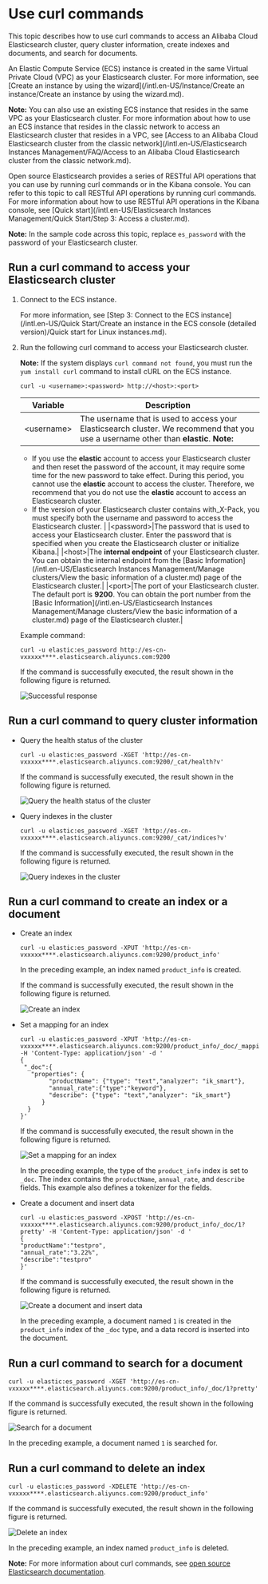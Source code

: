# Use curl commands

This topic describes how to use curl commands to access an Alibaba Cloud Elasticsearch cluster, query cluster information, create indexes and documents, and search for documents.

An Elastic Compute Service \(ECS\) instance is created in the same Virtual Private Cloud \(VPC\) as your Elasticsearch cluster. For more information, see [Create an instance by using the wizard](/intl.en-US/Instance/Create an instance/Create an instance by using the wizard.md).

**Note:** You can also use an existing ECS instance that resides in the same VPC as your Elasticsearch cluster. For more information about how to use an ECS instance that resides in the classic network to access an Elasticsearch cluster that resides in a VPC, see [Access to an Alibaba Cloud Elasticsearch cluster from the classic network](/intl.en-US/Elasticsearch Instances Management/FAQ/Access to an Alibaba Cloud Elasticsearch cluster from the classic network.md).

Open source Elasticsearch provides a series of RESTful API operations that you can use by running curl commands or in the Kibana console. You can refer to this topic to call RESTful API operations by running curl commands. For more information about how to use RESTful API operations in the Kibana console, see [Quick start](/intl.en-US/Elasticsearch Instances Management/Quick Start/Step 3: Access a cluster.md).

**Note:** In the sample code across this topic, replace `es_password` with the password of your Elasticsearch cluster.

## Run a curl command to access your Elasticsearch cluster

1.  Connect to the ECS instance.

    For more information, see [Step 3: Connect to the ECS instance](/intl.en-US/Quick Start/Create an instance in the ECS console (detailed version)/Quick start for Linux instances.md).

2.  Run the following curl command to access your Elasticsearch cluster.

    **Note:** If the system displays `curl command not found`, you must run the `yum install curl` command to install cURL on the ECS instance.

    ```
    curl -u <username>:<password> http://<host>:<port>
    ```

    |Variable|Description|
    |--------|-----------|
    |<username\>|The username that is used to access your Elasticsearch cluster. We recommend that you use a username other than **elastic**. **Note:**

    -   If you use the **elastic** account to access your Elasticsearch cluster and then reset the password of the account, it may require some time for the new password to take effect. During this period, you cannot use the **elastic** account to access the cluster. Therefore, we recommend that you do not use the **elastic** account to access an Elasticsearch cluster.
    -   If the version of your Elasticsearch cluster contains with\_X-Pack, you must specify both the username and password to access the Elasticsearch cluster. |
    |<password\>|The password that is used to access your Elasticsearch cluster. Enter the password that is specified when you create the Elasticsearch cluster or initialize Kibana.|
    |<host\>|The **internal endpoint** of your Elasticsearch cluster. You can obtain the internal endpoint from the [Basic Information](/intl.en-US/Elasticsearch Instances Management/Manage clusters/View the basic information of a cluster.md) page of the Elasticsearch cluster.|
    |<port\>|The port of your Elasticsearch cluster. The default port is **9200**. You can obtain the port number from the [Basic Information](/intl.en-US/Elasticsearch Instances Management/Manage clusters/View the basic information of a cluster.md) page of the Elasticsearch cluster.|

    Example command:

    ```
    curl -u elastic:es_password http://es-cn-vxxxxx****.elasticsearch.aliyuncs.com:9200
    ```

    If the command is successfully executed, the result shown in the following figure is returned.

    ![Successful response](https://static-aliyun-doc.oss-accelerate.aliyuncs.com/assets/img/en-US/1224649951/p58858.png)


## Run a curl command to query cluster information

-   Query the health status of the cluster

    ```
    curl -u elastic:es_password -XGET 'http://es-cn-vxxxxx****.elasticsearch.aliyuncs.com:9200/_cat/health?v'
    ```

    If the command is successfully executed, the result shown in the following figure is returned.

    ![Query the health status of the cluster](https://static-aliyun-doc.oss-accelerate.aliyuncs.com/assets/img/en-US/2224649951/p88445.png)

-   Query indexes in the cluster

    ```
    curl -u elastic:es_password -XGET 'http://es-cn-vxxxxx****.elasticsearch.aliyuncs.com:9200/_cat/indices?v'
    ```

    If the command is successfully executed, the result shown in the following figure is returned.

    ![Query indexes in the cluster](https://static-aliyun-doc.oss-accelerate.aliyuncs.com/assets/img/en-US/2224649951/p88448.png)


## Run a curl command to create an index or a document

-   Create an index

    ```
    curl -u elastic:es_password -XPUT 'http://es-cn-vxxxxx****.elasticsearch.aliyuncs.com:9200/product_info'
    ```

    In the preceding example, an index named `product_info` is created.

    If the command is successfully executed, the result shown in the following figure is returned.

    ![Create an index](https://static-aliyun-doc.oss-accelerate.aliyuncs.com/assets/img/en-US/2224649951/p88449.png)

-   Set a mapping for an index

    ```
    curl -u elastic:es_password -XPUT 'http://es-cn-vxxxxx****.elasticsearch.aliyuncs.com:9200/product_info/_doc/_mapping' -H 'Content-Type: application/json' -d '
    {
     "_doc":{
       "properties": {
            "productName": {"type": "text","analyzer": "ik_smart"},
            "annual_rate":{"type":"keyword"},
            "describe": {"type": "text","analyzer": "ik_smart"}
          }
      }
    }'
    ```

    If the command is successfully executed, the result shown in the following figure is returned.

    ![Set a mapping for an index](https://static-aliyun-doc.oss-accelerate.aliyuncs.com/assets/img/en-US/2224649951/p88464.png)

    In the preceding example, the type of the `product_info` index is set to `_doc`. The index contains the `productName`, `annual_rate`, and `describe` fields. This example also defines a tokenizer for the fields.

-   Create a document and insert data

    ```
    curl -u elastic:es_password -XPOST 'http://es-cn-vxxxxx****.elasticsearch.aliyuncs.com:9200/product_info/_doc/1?pretty' -H 'Content-Type: application/json' -d '
    {
    "productName":"testpro",
    "annual_rate":"3.22%",
    "describe":"testpro"
    }'
    ```

    If the command is successfully executed, the result shown in the following figure is returned.

    ![Create a document and insert data](https://static-aliyun-doc.oss-accelerate.aliyuncs.com/assets/img/en-US/2224649951/p88456.png)

    In the preceding example, a document named `1` is created in the `product_info` index of the `_doc` type, and a data record is inserted into the document.


## Run a curl command to search for a document

```
curl -u elastic:es_password -XGET 'http://es-cn-vxxxxx****.elasticsearch.aliyuncs.com:9200/product_info/_doc/1?pretty'
```

If the command is successfully executed, the result shown in the following figure is returned.

![Search for a document](https://static-aliyun-doc.oss-accelerate.aliyuncs.com/assets/img/en-US/2224649951/p88461.png)

In the preceding example, a document named `1` is searched for.

## Run a curl command to delete an index

```
curl -u elastic:es_password -XDELETE 'http://es-cn-vxxxxx****.elasticsearch.aliyuncs.com:9200/product_info'
```

If the command is successfully executed, the result shown in the following figure is returned.

![Delete an index](https://static-aliyun-doc.oss-accelerate.aliyuncs.com/assets/img/en-US/2224649951/p88462.png)

In the preceding example, an index named `product_info` is deleted.

**Note:** For more information about curl commands, see [open source Elasticsearch documentation](https://www.elastic.co/guide/en/elasticsearch/reference/current/rest-apis.html).

